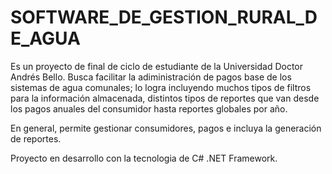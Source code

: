 # SOFTWARE_DE_GESTION_RURAL_DE_AGUA
Es un proyecto de final de ciclo de estudiante de la Universidad Doctor Andrés Bello. Busca facilitar la adiministración de pagos base de los sistemas de agua comunales; lo logra incluyendo muchos tipos de filtros para la información almacenada, distintos tipos de reportes que van desde los pagos anuales del consumidor hasta reportes globales por año.

En general, permite gestionar consumidores, pagos e incluya la generación de reportes.

Proyecto en desarrollo con la tecnologia de C# .NET Framework.
